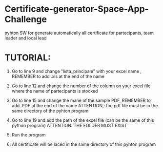 # Certificate-generator-Space-App-Challenge
pyhton SW for generate automatically all certificate for partecipants, team leader and local lead


# TUTORIAL:
1) Go to line 9 and change "lista_principale" with your excel name , REMEMBER to add .xls at the end of the name
2) Go to line 12 and change the number of the column on your excel file where the name of partecipants is stocked 
3) Go to line 15 and change the mane of the sample PDF, REMEMBER to add .PDF at the end of the name 
    ATTENTION,: the pdf file must be in the same directory of the pyhton program

4) Go to line 19 and add the path of the excel file (can be the same of this python program)
  ATTENTION: THE FOLDER MUST EXIST
5) Run the program
6) All certificate will be laced in the same directory of this pyhton program
